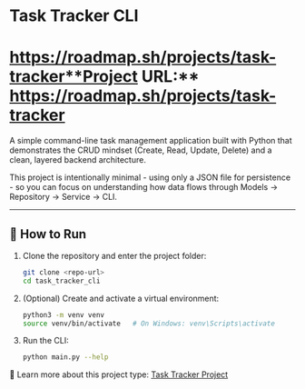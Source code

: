 # Task Tracker CLI

# https://roadmap.sh/projects/task-tracker**Project URL:\*\* https://roadmap.sh/projects/task-tracker

A simple command-line task management application built with Python that demonstrates the CRUD mindset (Create, Read, Update, Delete) and a clean, layered backend architecture.

This project is intentionally minimal - using only a JSON file for persistence - so you can focus on understanding how data flows through Models → Repository → Service → CLI.

---

## 🚀 How to Run

1. Clone the repository and enter the project folder:
   ```bash
   git clone <repo-url>
   cd task_tracker_cli
   ```
2. (Optional) Create and activate a virtual environment:
   ```bash
   python3 -m venv venv
   source venv/bin/activate   # On Windows: venv\Scripts\activate
   ```
3. Run the CLI:
   ```bash
   python main.py --help
   ```

📖 Learn more about this project type: [Task Tracker Project](https://roadmap.sh/projects/task-tracker)
